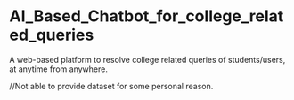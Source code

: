 # AI_Based_Chatbot_for_college_related_queries

A web-based platform to resolve college related queries of students/users, at anytime
from anywhere.


//Not able to provide dataset for some personal reason.
